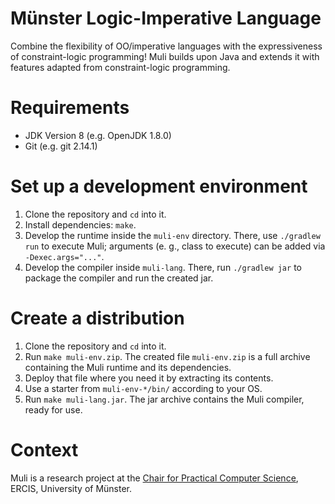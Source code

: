 Münster Logic-Imperative Language
=================================

Combine the flexibility of OO/imperative languages with the expressiveness
of constraint-logic programming! Muli builds upon Java and extends it with
features adapted from constraint-logic programming.

# Requirements

* JDK Version 8 (e.g. OpenJDK 1.8.0)
* Git (e.g. git 2.14.1)

# Set up a development environment

1. Clone the repository and `cd` into it.
2. Install dependencies: `make`.
3. Develop the runtime inside the `muli-env` directory. There, use `./gradlew run` to execute Muli; arguments (e. g., class to execute) can be added via ` -Dexec.args="..."`.
4. Develop the compiler inside `muli-lang`. There, run `./gradlew jar` to package the compiler and run the created jar.

# Create a distribution

1. Clone the repository and `cd` into it.
2. Run `make muli-env.zip`. The created file `muli-env.zip` is a full archive containing the Muli runtime and its dependencies.
3. Deploy that file where you need it by extracting its contents.
4. Use a starter from `muli-env-*/bin/` according to your OS.
5. Run `make muli-lang.jar`. The jar archive contains the Muli compiler, ready for use.

# Context

Muli is a research project at the [Chair for Practical Computer Science](https://www.wi.uni-muenster.de/department/pi), ERCIS, University of Münster.
